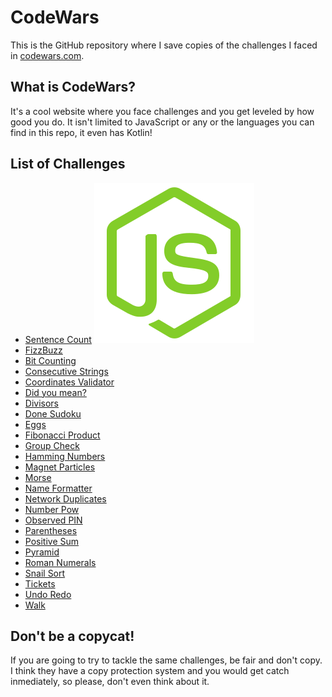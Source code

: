 # CodeWars
This is the GitHub repository where I save copies of the challenges I faced in [codewars.com](https://www.codewars.com/).

## What is CodeWars?
It's a cool website where you face challenges and you get leveled by how good you do. It isn't limited to JavaScript or any or the languages you can find in this repo, it even has Kotlin!

## List of Challenges

- [Sentence Count](js/sentence_count.js) ![JavaScript](assets/js.svg)
- [FizzBuzz](js/fizzbuzz.js)
- [Bit Counting](js/bit_counting.js)
- [Consecutive Strings](js/consecutive_strings.js)
- [Coordinates Validator](js/coordinates.js)
- [Did you mean?](js/did_you_mean.js)
- [Divisors](js/divisors.js)
- [Done Sudoku](js/done_sudoku.js)
- [Eggs](js/eggs.js)
- [Fibonacci Product](js/fib_product.js)
- [Group Check](js/group_check.js)
- [Hamming Numbers](js/hamming_numbers.js)
- [Magnet Particles](js/magnet_particles.js)
- [Morse](js/morse_1.js)
- [Name Formatter](js/name_formatter.js)
- [Network Duplicates](js/network_duplicates.js)
- [Number Pow](js/number_pow.js)
- [Observed PIN](js/observed_pin.js)
- [Parentheses](js/parentheses.js)
- [Positive Sum](js/positive_sum.js)
- [Pyramid](js/pyramid.js)
- [Roman Numerals](js/roman_numerals.js)
- [Snail Sort](js/snail_sort.js)
- [Tickets](js/tickets.js)
- [Undo Redo](js/undo_redo.js)
- [Walk](js/walk.js)

## Don't be a copycat!
If you are going to try to tackle the same challenges, be fair and don't copy. I think they have a copy protection system and you would get catch inmediately, so please, don't even think about it.